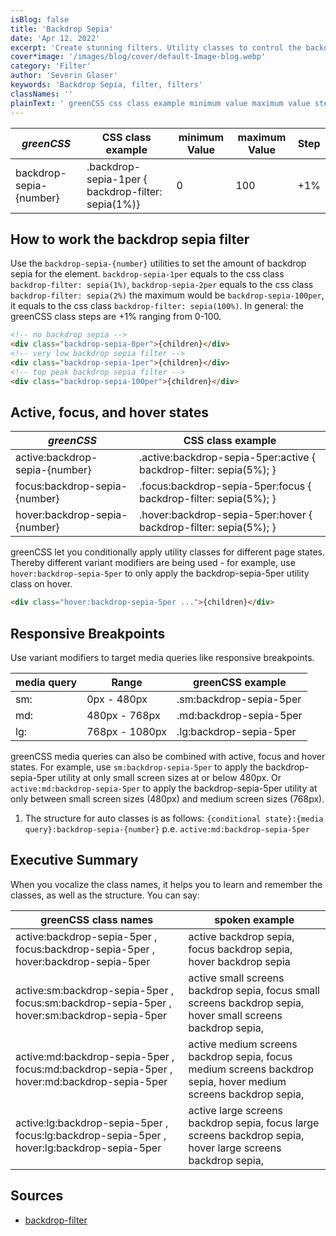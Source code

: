 ```yaml
---
isBlog: false
title: 'Backdrop Sepia'
date: 'Apr 12. 2022'
excerpt: 'Create stunning filters. Utility classes to control the backdrop sepia.'
cover*image: '/images/blog/cover/default-Image-blog.webp'
category: 'Filter'
author: 'Severin Glaser'
keywords: 'Backdrop Sepia, filter, filters'
classNames: ''
plainText: ' greenCSS css class example minimum value maximum value step backdrop-sepia number backdrop-sepia-1per backdrop-filter: sepia 1% 0 100 +1% how to work the backdrop sepia filter use the `backdrop-sepia number ` utilities to set the amount of backdrop sepia for the element `backdrop-sepia-1per` equals to the css class `backdrop-filter: sepia 1% ` `backdrop-sepia-2per` equals to the css class `backdrop-filter: sepia 2% ` the maximum would be `backdrop-sepia-100per` it equals to the css class `backdrop-filter: sepia 100% ` in general: the greenCSS class steps are +1% ranging from 0-100  active focus and hover states greenCSS css class example active:backdrop-sepia number active :backdrop-sepia-5per:active backdrop-filter: sepia 5% ; focus:backdrop-sepia number focus :backdrop-sepia-5per:focus backdrop-filter: sepia 5% ; hover:backdrop-sepia number hover :backdrop-sepia-5per:hover backdrop-filter: sepia 5% ; greenCSS let you conditionally apply utility classes for different page states thereby different variant modifiers are being used for example use `hover:backdrop-sepia-5per` to only apply the backdrop-sepia-5per utility class on hover  responsive breakpoints use variant modifiers to target media queries like responsive breakpoints media query range greenCSS example sm: 0px 480px sm:backdrop-sepia-5per md: 480px 768px md:backdrop-sepia-5per lg: 768px 1080px lg:backdrop-sepia-5per greenCSS media queries can also be combined with active focus and hover states for example use `sm:backdrop-sepia-5per` to apply the backdrop-sepia-5per utility at only small screen sizes at or below 480px or `active:md:backdrop-sepia-5per` to apply the backdrop-sepia-5per utility at only between small screen sizes 480px and medium screen sizes 768px 1 the structure for auto classes is as follows: ` conditional state : media query :backdrop-sepia number ` p e `active:md:backdrop-sepia-5per` executive summary when you vocalize the class names it helps you to learn and remember the classes as well as the structure you can say: greenCSS class names spoken example active:backdrop-sepia-5per focus:backdrop-sepia-5per hover:backdrop-sepia-5per active backdrop sepia focus backdrop sepia hover backdrop sepia active:sm:backdrop-sepia-5per focus:sm:backdrop-sepia-5per hover:sm:backdrop-sepia-5per active small screens backdrop sepia focus small screens backdrop sepia hover small screens backdrop sepia active:md:backdrop-sepia-5per focus:md:backdrop-sepia-5per hover:md:backdrop-sepia-5per active medium screens backdrop sepia focus medium screens backdrop sepia hover medium screens backdrop sepia active:lg:backdrop-sepia-5per focus:lg:backdrop-sepia-5per hover:lg:backdrop-sepia-5per active large screens backdrop sepia focus large screens backdrop sepia hover large screens backdrop sepia sources backdrop-filter https: develo mozilla org en-us docs web css backdrop-filter '
---
```


| _greenCSS_              | CSS class example                                  | minimum Value | maximum Value | Step |
| ----------------------- | -------------------------------------------------- | ------------- | ------------- | ---- |
| backdrop-sepia-{number} | .backdrop-sepia-1per { backdrop-filter: sepia(1%)} | 0             | 100           | +1%  |

## How to work the backdrop sepia filter

Use the `backdrop-sepia-{number}` utilities to set the amount of backdrop sepia for the element. `backdrop-sepia-1per` equals to the css class `backdrop-filter: sepia(1%)`, `backdrop-sepia-2per` equals to the css class `backdrop-filter: sepia(2%)` the maximum would be `backdrop-sepia-100per`, it equals to the css class `backdrop-filter: sepia(100%)`. In general: the greenCSS class steps are +1% ranging from 0-100.

```html
<!-- no backdrop sepia -->
<div class="backdrop-sepia-0per">{children}</div>
<!-- very low backdrop sepia filter -->
<div class="backdrop-sepia-1per">{children}</div>
<!-- top peak backdrop sepia filter -->
<div class="backdrop-sepia-100per">{children}</div>
```

## Active, focus, and hover states

| _greenCSS_                     | CSS class example                                                   |
| ------------------------------ | ------------------------------------------------------------------- |
| active:backdrop-sepia-{number} | .active\:backdrop-sepia-5per:active { backdrop-filter: sepia(5%); } |
| focus:backdrop-sepia-{number}  | .focus\:backdrop-sepia-5per:focus { backdrop-filter: sepia(5%); }   |
| hover:backdrop-sepia-{number}  | .hover\:backdrop-sepia-5per:hover { backdrop-filter: sepia(5%); }   |

greenCSS let you conditionally apply utility classes for different page states. Thereby different variant modifiers are being used - for example, use `hover:backdrop-sepia-5per` to only apply the backdrop-sepia-5per utility class on hover.

```html
<div class="hover:backdrop-sepia-5per ...">{children}</div>
```

## Responsive Breakpoints

Use variant modifiers to target media queries like responsive breakpoints.

| media query | Range          | greenCSS example        |
| ----------- | -------------- | ----------------------- |
| sm:         | 0px - 480px    | .sm:backdrop-sepia-5per |
| md:         | 480px - 768px  | .md:backdrop-sepia-5per |
| lg:         | 768px - 1080px | .lg:backdrop-sepia-5per |

greenCSS media queries can also be combined with active, focus and hover states. For example, use `sm:backdrop-sepia-5per` to apply the backdrop-sepia-5per utility at only small screen sizes at or below 480px. Or `active:md:backdrop-sepia-5per` to apply the backdrop-sepia-5per utility at only between small screen sizes (480px) and medium screen sizes (768px).

1. The structure for auto classes is as follows: `{conditional state}:{media query}:backdrop-sepia-{number}` p.e. `active:md:backdrop-sepia-5per`

## Executive Summary

When you vocalize the class names, it helps you to learn and remember the classes, as well as the structure. You can say:

| greenCSS class names                                                                        | spoken example                                                                                                  |
| ------------------------------------------------------------------------------------------- | --------------------------------------------------------------------------------------------------------------- |
| active:backdrop-sepia-5per , focus:backdrop-sepia-5per , hover:backdrop-sepia-5per          | active backdrop sepia, focus backdrop sepia, hover backdrop sepia                                               |
| active:sm:backdrop-sepia-5per , focus:sm:backdrop-sepia-5per , hover:sm:backdrop-sepia-5per | active small screens backdrop sepia, focus small screens backdrop sepia, hover small screens backdrop sepia,    |
| active:md:backdrop-sepia-5per , focus:md:backdrop-sepia-5per , hover:md:backdrop-sepia-5per | active medium screens backdrop sepia, focus medium screens backdrop sepia, hover medium screens backdrop sepia, |
| active:lg:backdrop-sepia-5per , focus:lg:backdrop-sepia-5per , hover:lg:backdrop-sepia-5per | active large screens backdrop sepia, focus large screens backdrop sepia, hover large screens backdrop sepia,    |

## Sources

- [backdrop-filter](https://develo.mozilla.org/en-US/docs/Web/CSS/backdrop-filter)
